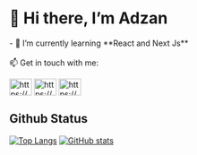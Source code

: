 <h1 align="left">👋 Hi there, I’m Adzan</h1>
- 🌱 I’m currently learning **React and Next Js**
<br/><br/>
📫 Get in touch with me:
<p align="left">
<a href="https://dev.to/adzandev" target="blank"><img align="center" src="https://raw.githubusercontent.com/rahuldkjain/github-profile-readme-generator/master/src/images/icons/Social/devto.svg" alt="https://dev.to/adzandev" height="30" width="40" /></a>
<a href="https://fb.com/m adzan" target="blank"><img align="center" src="https://raw.githubusercontent.com/rahuldkjain/github-profile-readme-generator/master/src/images/icons/Social/facebook.svg" alt="https://web.facebook.com/m adzan" height="30" width="40" /></a>
<a href="https://instagram.com/a.jann26" target="blank"><img align="center" src="https://raw.githubusercontent.com/rahuldkjain/github-profile-readme-generator/master/src/images/icons/Social/instagram.svg" alt="https://www.instagram.com/a.jann26" height="30" width="40" /></a>
</p>

## Github Status

[![Top Langs](https://github-readme-stats.vercel.app/api/top-langs/?username=AdzanDev\&bg_color=30,e96443,904e95\&title_color=fff\&text_color=fff&layout=compact)](https://github.com/AdzanDev)
[![GitHub stats](https://github-readme-stats.vercel.app/api?username=AdzanDev\&bg_color=30,e96443,904e95\&title_color=fff\&text_color=fff&hide=stars&rank_icon=github)](https://github.com/AdzanDev)
